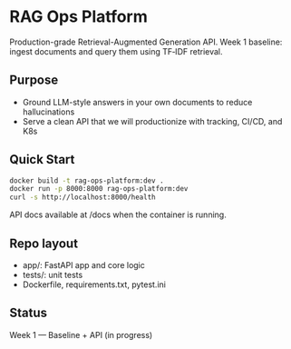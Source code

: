 # RAG Ops Platform

Production-grade Retrieval-Augmented Generation API. Week 1 baseline: ingest documents and query them using TF‑IDF retrieval.

## Purpose
- Ground LLM-style answers in your own documents to reduce hallucinations
- Serve a clean API that we will productionize with tracking, CI/CD, and K8s

## Quick Start
```bash
docker build -t rag-ops-platform:dev .
docker run -p 8000:8000 rag-ops-platform:dev
curl -s http://localhost:8000/health
```

API docs available at /docs when the container is running.

## Repo layout
- app/: FastAPI app and core logic
- tests/: unit tests
- Dockerfile, requirements.txt, pytest.ini

## Status
Week 1 — Baseline + API (in progress)

